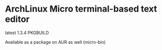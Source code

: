 # ArchLinux Micro terminal-based text editor

latest 1.3.4 PKGBUILD

Available as a package on AUR as well (micro-bin)
